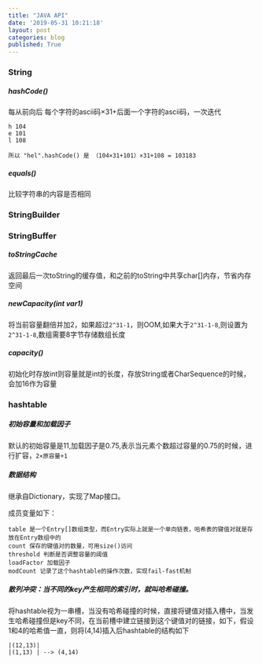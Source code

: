 ```yaml
---
title: "JAVA API"
date: '2019-05-31 10:21:18' 
layout: post 
categories: blog
published: True
---
```


### String

##### hashCode()

每从前向后 每个字符的ascii码×31+后面一个字符的ascii码，一次迭代

```
h 104
e 101
l 108

所以 "hel".hashCode() 是 （104×31+101）×31+108 = 103183
```

##### equals()

比较字符串的内容是否相同

### StringBuilder

### StringBuffer

##### toStringCache

返回最后一次toString的缓存值，和之前的toString中共享char[]内存，节省内存空间

##### newCapacity(int var1)

将当前容量翻倍并加2，如果超过`2^31-1`，则OOM,如果大于`2^31-1-8`,则设置为`2^31-1-8`,数组需要8字节存储数组长度

##### capacity()

初始化时存放int则容量就是int的长度，存放String或者CharSequence的时候，会加16作为容量

### hashtable

##### 初始容量和加载因子

默认的初始容量是11,加载因子是0.75,表示当元素个数超过容量的0.75的时候，进行扩容，`2×原容量+1`

##### 数据结构

继承自Dictionary，实现了Map接口。

成员变量如下：

```
table 是一个Entry[]数组类型，而Entry实际上就是一个单向链表，哈希表的键值对就是存放在Entry数组中的
count 保存的键值对的数量，可用size()访问
threshold 判断是否调整容量的阈值
loadFactor 加载因子
modCount 记录了这个hashtable的操作次数，实现fail-fast机制
```

##### 散列冲突：当不同的key产生相同的索引时，就叫哈希碰撞。

将hashtable视为一串槽，当没有哈希碰撞的时候，直接将键值对插入槽中，当发生哈希碰撞但是key不同，在当前槽中建立链接到这个键值对的链接，如下，假设1和4的哈希值一直，则将(4,14)插入后hashtable的结构如下

```
|(12,13)|
|(1,13) | --> (4,14)
```
